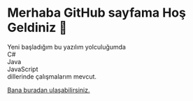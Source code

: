 <h1>Merhaba GitHub sayfama Hoş Geldiniz 👋</h1>
<p>Yeni başladığım bu yazılım yolculuğumda <br>
  C# <br>
  Java <br> 
  JavaScript <br> 
  dillerinde çalışmalarım mevcut.</p>
<a href="https://www.linkedin.com/in/myk1988/" title="MYK">Bana buradan ulaşabilirsiniz.</a>

<!--
**MYK1988/MYK1988** is a ✨ _special_ ✨ repository because its `README.md` (this file) appears on your GitHub profile.

Here are some ideas to get you started:

- 🔭 I’m currently working on ...
- 🌱 I’m currently learning ...
- 👯 I’m looking to collaborate on ...
- 🤔 I’m looking for help with ...
- 💬 Ask me about ...
- 📫 How to reach me: ...
- 😄 Pronouns: ...
- ⚡ Fun fact: ...
-->
